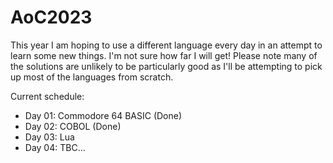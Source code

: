 # AoC2023

This year I am hoping to use a different language every day in an attempt to learn some new things.  I'm not sure how far I will get!
Please note many of the solutions are unlikely to be particularly good as I'll be attempting to pick up most of the languages from scratch.

Current schedule:
* Day 01: Commodore 64 BASIC (Done)
* Day 02: COBOL (Done)
* Day 03: Lua
* Day 04: TBC...
